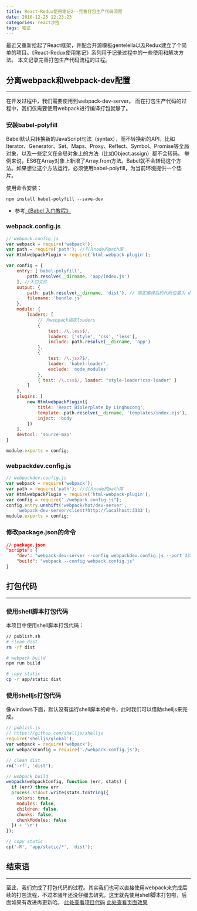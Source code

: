 ```yaml
---
title: React-Redux使用笔记2--完善打包生产代码流程
date: 2016-12-25 12:23:23
categories: react沙拉
tags: 笔记
---
```

最近又重新拾起了React框架，并配合开源模板gentelella以及Redux建立了个简单的项目。《React-Redux使用笔记》系列用于记录过程中的一些使用和解决方法。
本文记录完善打包生产代码流程的过程。
<!--more-->

## 分离webpack和webpack-dev配置
---
在开发过程中，我们需要使用到webpack-dev-server。
而在打包生产代码的过程中，我们仅需要使用webpack进行编译打包就够了。

### 安装babel-polyfill
Babel默认只转换新的JavaScript句法（syntax），而不转换新的API，比如Iterator、Generator、Set、Maps、Proxy、Reflect、Symbol、Promise等全局对象，以及一些定义在全局对象上的方法（比如Object.assign）都不会转码。
举例来说，ES6在Array对象上新增了Array.from方法。Babel就不会转码这个方法。如果想让这个方法运行，必须使用babel-polyfill，为当前环境提供一个垫片。

使用命令安装：
``` npm 
npm install babel-polyfill --save-dev
```

- 参考[《Babel 入门教程》](http://www.ruanyifeng.com/blog/2016/01/babel.html)

### webpack.config.js
``` js
// webpack.config.js
var webpack = require('webpack');
var path = require('path'); //引入node的path库
var HtmlwebpackPlugin = require('html-webpack-plugin');

var config = {
    entry: ['babel-polyfill',
        path.resolve(__dirname, 'app/index.js')
    ], //入口文件
    output: {
        path: path.resolve(__dirname, 'dist'), // 指定编译后的代码位置为 dist/bundle.js
        filename: 'bundle.js'
    },
    module: {
        loaders: [
            // 为webpack指定loaders
            {
                test: /\.less$/,
                loaders: ['style', 'css', 'less'],
                include: path.resolve(__dirname, 'app')
            },
            {
                test: /\.jsx?$/,
                loader: 'babel-loader',
                exclude: 'node_modules'
            },
            { test: /\.css$/, loader: "style-loader!css-loader" }
        ]
    },
    plugins: [
        new HtmlwebpackPlugin({
            title: 'React Biolerplate by Linghucong',
            template: path.resolve(__dirname, 'templates/index.ejs'),
            inject: 'body'
        })
    ],
    devtool: 'source-map'
}

module.exports = config;
```

### webpackdev.config.js
``` js
// webpackdev.config.js
var webpack = require('webpack');
var path = require('path'); //引入node的path库
var HtmlwebpackPlugin = require('html-webpack-plugin');
var config = require("./webpack.config.js");
config.entry.unshift('webpack/hot/dev-server',
    'webpack-dev-server/client?http://localhost:3333');
module.exports = config;
```

### 修改package.json的命令
``` json
// package.json
"scripts": {
	"dev": "webpack-dev-server --config webpackdev.config.js --port 3333 --host 0.0.0.0 --devtool eval --progress --colors --hot --content-base dist",
	"build": "webpack --config webpack.config.js"
}
```

## 打包代码
---
### 使用shell脚本打包代码
本项目中使用shell脚本打包代码：
``` sh
// publish.sh
# clean dist
rm -rf dist

# webpack build
npm run build

# copy static
cp -r app/static dist
```
### 使用shelljs打包代码
像windows下面，默认没有运行shell脚本的命令，此时我们可以借助shelljs来完成。
``` js
// publish.js
// https://github.com/shelljs/shelljs
require('shelljs/global');
var webpack = require('webpack');
var webpackConfig = require('./webpack.config.js');

// clean dist
rm('-rf', 'dist');

// webpack build
webpack(webpackConfig, function (err, stats) {
  if (err) throw err
  process.stdout.write(stats.toString({
    colors: true,
    modules: false,
    children: false,
    chunks: false,
    chunkModules: false
  }) + '\n')
});

// copy static
cp('-R', 'app/static/*', 'dist');
```

## 结束语
-----
至此，我们完成了打包代码的过程。其实我们也可以直接使用webpack来完成后续的打包流程，不过本骚年还没仔细去研究，这里就先使用shell脚本打包啦，后面如果有改进再更新哈。
[此处查看项目代码](https://github.com/godbasin/godbasin.github.io/tree/blog-codes/react-redux-notes/2-complete-publish)
[此处查看页面效果](http://ohpt01s4n.bkt.clouddn.com/2-complete-publish/index.html)